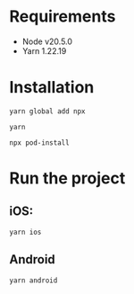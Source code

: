 # Requirements

- Node v20.5.0
- Yarn 1.22.19

# Installation

```
yarn global add npx
```

```
yarn
```

```
npx pod-install
```

# Run the project

## iOS:

```
yarn ios
```

## Android

```
yarn android
```
